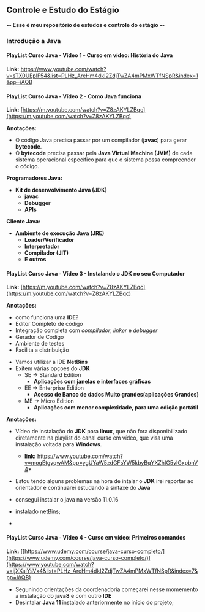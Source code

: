## Controle e Estudo do Estágio

**-- Esse é meu repositório de estudos e controle do estágio --**

### Introdução a Java

#### PlayList Curso Java - Vídeo 1 - Curso em vídeo: História do Java

**Link:** https://www.youtube.com/watch?v=sTX0UEplF54&list=PLHz_AreHm4dkI2ZdjTwZA4mPMxWTfNSpR&index=1&pp=iAQB

#### PlayList Curso Java - Vídeo 2 - Como Java funciona

**Link:** [https://m.youtube.com/watch?v=Z8zAKYLZBqc](https://m.youtube.com/watch?v=Z8zAKYLZBqc)

**Anotações:**

* O código Java precisa passar por um compilador (**javac**) para gerar **bytecode**.
* O **bytecode** precisa passar pela **Java Virtual Machine (JVM)** de cada sistema operacional específico para que o sistema possa compreender o código.

**Programadores Java:**

* **Kit de desenvolvimento Java (JDK)**
    * **javac**
    * **Debugger**
    * **APIs**

**Cliente Java:**

* **Ambiente de execução Java (JRE)**
    * **Loader/Verificador**
    * **Interpretador**
    * **Compilador (JIT)**
    * **E outros**
 
#### PlayList Curso Java - Vídeo 3 - Instalando o JDK no seu Computador

**Link:** [https://m.youtube.com/watch?v=Z8zAKYLZBqc](https://m.youtube.com/watch?v=Z8zAKYLZBqc)

**Anotações:**

- como funciona uma **IDE**?
- Editor Completo de código
- Integração completa com *compilador*, *linker* e *debugger*
- Gerador de Código
- Ambiente de testes
- Facilita a distribuição


* Vamos utilizar a IDE **NetBins**
* Exitem várias opçoes do **JDK**
  - SE -> Standard Edition
    * **Aplicações com janelas e interfaces gráficas**
  - EE -> Enterprise Edition
    * **Acesso de Banco de dados Muito grandes(aplicações Grandes)**
  - ME -> Micro Edition
    * **Aplicações com menor complexidade, para uma edição portátil**

**Anotações:**

- Vídeo de instalação do **JDK** para **linux**, que não fora disponibilizado diretamente na playlist do canal curso em vídeo, que visa uma instalação voltada para **Windows**.
     * **link:** https://www.youtube.com/watch?v=mogEtgyqwAM&pp=ygUYaW5zdGFsYW5kbyBqYXZhIG5vIGxpbnV4*
- Estou tendo alguns problemas na hora de intalar o **JDK** irei reportar ao orientador e continuarei estudando a sintaxe do **Java**

- consegui instalar o java na versão 11.0.16

- instalado netBins;
- 
#### PlayList Curso Java - Vídeo 4 - Curso em vídeo: Primeiros comandos

**Link:** [[https://www.udemy.com/course/java-curso-completo/](https://www.udemy.com/course/java-curso-completo/)](https://www.youtube.com/watch?v=ijXXaIYsVx4&list=PLHz_AreHm4dkI2ZdjTwZA4mPMxWTfNSpR&index=7&pp=iAQB)
- Segunindo orientações da coordenadoria começarei nesse momemento a instalação do **java8** e com outro **IDE**
- Desintalar **Java 11** instalado anteriormente no início  do projeto;



